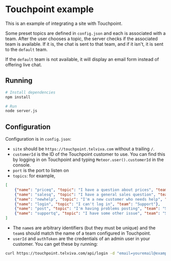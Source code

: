 
# Touchpoint example

This is an example of integrating a site with Touchpoint.

Some preset topics are defined in `config.json` and each is associated with
a team. After the user chooses a topic, the server checks if the associated
team is available. If it is, the chat is sent to that team, and if it isn't,
it is sent to the `default` team.

If the `default` team is not available, it will display an email form instead
of offering live chat.

## Running

```sh
# Install dependencies
npm install

# Run
node server.js
```

## Configuration

Configuration is in `config.json`:

* `site` should be `https://touchpoint.telviva.com` without a trailing `/`.
* `customerId` is the ID of the Touchpoint customer to use. You can find
  this by logging in on Touchpoint and typing `Meteor.user().customerId` in the
  console.
* `port` is the port to listen on
* `topics`: for example,

```json
[
	{"name": "priceq", "topic": "I have a question about prices", "team": "Sales"},
	{"name": "salesq", "topic": "I have a general sales question", "team": "Sales"},
	{"name": "newhelp", "topic": "I'm a new customer who needs help", "team": "On-boarding"},
	{"name": "login", "topic": "I can't log in", "team": "Support"},
	{"name": "post", "topic": "I'm having problems posting", "team": "Support"},
	{"name": "supportq", "topic": "I have some other issue", "team": "Support"}
]
```

* The `name`s are arbitrary identifiers (but they must be unique) and the `team`s should
  match the name of a team configured in Touchpoint.
* `userId` and `authToken` are the credentials of an admin user in your customer. You can
  get these by running:

```sh
curl https://touchpoint.telviva.com/api/login -d "email=youremail@example.com&password=yourpassword"
```